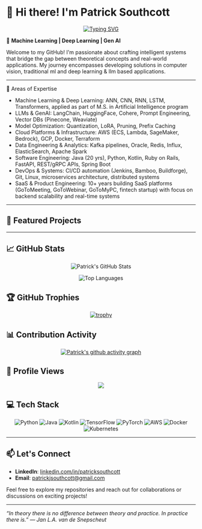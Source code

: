 # 👋 Hi there! I'm Patrick Southcott

<div align="center">
  
[![Typing SVG](https://readme-typing-svg.herokuapp.com?font=Fira+Code&pause=1000&color=F70000&center=true&vCenter=true&width=600&lines=Machine+Learning+%7C+Deep+Learning+%7C+Gen+AI;Software+Engineer+with+20%2B+years+experience;Building+intelligent+systems+that+matter)](https://git.io/typing-svg)

</div>

🚀 **Machine Learning | Deep Learning | Gen AI**

Welcome to my GitHub! I'm passionate about crafting intelligent systems that bridge the gap between theoretical concepts and real-world applications. My journey encompasses developing solutions in computer vision, traditional ml and deep learning & llm based applications.

---

🔬 Areas of Expertise
 - Machine Learning & Deep Learning: ANN, CNN, RNN, LSTM, Transformers, applied as part of M.S. in Artificial Intelligence program
 - LLMs & GenAI: LangChain, HuggingFace, Cohere, Prompt Engineering, Vector DBs (Pinecone, Weaviate)
 - Model Optimization: Quantization, LoRA, Pruning, Prefix Caching
 - Cloud Platforms & Infrastructure: AWS (ECS, Lambda, SageMaker, Bedrock), GCP, Docker, Terraform
 - Data Engineering & Analytics: Kafka pipelines, Oracle, Redis, Influx, ElasticSearch, Apache Spark
 - Software Engineering: Java (20 yrs), Python, Kotlin, Ruby on Rails, FastAPI, REST/gRPC APIs, Spring Boot
 - DevOps & Systems: CI/CD automation (Jenkins, Bamboo, Buildforge), Git, Linux, microservices architecture, distributed systems
 - SaaS & Product Engineering: 10+ years building SaaS platforms (GoToMeeting, GoToWebinar, GoToMyPC, fintech startup) with focus on backend scalability and real-time systems

---

## 📌 Featured Projects


---

## 📈 GitHub Stats

<div align="center">
  
![Patrick's GitHub Stats](https://github-readme-stats.vercel.app/api?username=p-s-dev&show_icons=true&theme=radical&hide_border=true)

![Top Languages](https://github-readme-stats.vercel.app/api/top-langs/?username=p-s-dev&layout=compact&theme=radical&hide_border=true)

</div>

## 🏆 GitHub Trophies

<div align="center">
  
[![trophy](https://github-profile-trophy.vercel.app/?username=p-s-dev&theme=radical&no-frame=true&no-bg=true&margin-w=4)](https://github.com/ryo-ma/github-profile-trophy)

</div>

## 📊 Contribution Activity

<div align="center">
  
[![Patrick's github activity graph](https://github-readme-activity-graph.vercel.app/graph?username=p-s-dev&theme=react-dark&hide_border=true)](https://github.com/ashutosh00710/github-readme-activity-graph)

</div>

## 👀 Profile Views

<div align="center">
  
[![](https://visitcount.itsvg.in/api?id=p-s-dev&icon=0&color=0)](https://visitcount.itsvg.in)

</div>

## 💻 Tech Stack

<div align="center">

![Python](https://img.shields.io/badge/python-3670A0?style=for-the-badge&logo=python&logoColor=ffdd54)
![Java](https://img.shields.io/badge/java-%23ED8B00.svg?style=for-the-badge&logo=openjdk&logoColor=white)
![Kotlin](https://img.shields.io/badge/kotlin-%237F52FF.svg?style=for-the-badge&logo=kotlin&logoColor=white)
![TensorFlow](https://img.shields.io/badge/TensorFlow-%23FF6F00.svg?style=for-the-badge&logo=TensorFlow&logoColor=white)
![PyTorch](https://img.shields.io/badge/PyTorch-%23EE4C2C.svg?style=for-the-badge&logo=PyTorch&logoColor=white)
![AWS](https://img.shields.io/badge/AWS-%23FF9900.svg?style=for-the-badge&logo=amazon-aws&logoColor=white)
![Docker](https://img.shields.io/badge/docker-%230db7ed.svg?style=for-the-badge&logo=docker&logoColor=white)
![Kubernetes](https://img.shields.io/badge/kubernetes-%23326ce5.svg?style=for-the-badge&logo=kubernetes&logoColor=white)

</div>

---

## 📫 Let's Connect

- **LinkedIn**: [linkedin.com/in/patricksouthcott](https://www.linkedin.com/in/patricksouthcott/)
- **Email**: patrickjsouthcott@gmail.com

Feel free to explore my repositories and reach out for collaborations or discussions on exciting projects!

---

_“In theory there is no difference between theory and practice. In practice there is.” — Jan L.A. van de Snepscheut_
